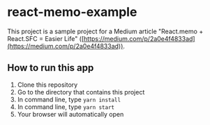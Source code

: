 # react-memo-example

This project is a sample project for a Medium article "React.memo + React.SFC = Easier Life" ([https://medium.com/p/2a0e4f4833ad](https://medium.com/p/2a0e4f4833ad)).

## How to run this app
1. Clone this repository
2. Go to the directory that contains this project
3. In command line, type `yarn install`
4. In command line, type `yarn start`
5. Your browser will automatically open
